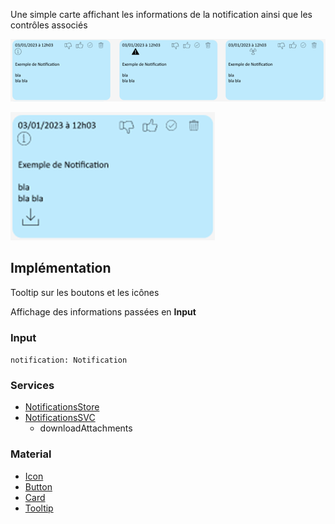 Une simple carte affichant les informations de la notification ainsi que les contrôles associés

![Pasted image 20230125095301](/medias/Pasted%20image%2020230125095301.png)

![Pasted image 20230125095309](/medias/Pasted%20image%2020230125095309.png)

## Implémentation

Tooltip sur les boutons et les icônes

Affichage des informations passées en **Input**

### Input

`notification: Notification`

### Services
- [NotificationsStore](/Store/NotificationsStore)
- [NotificationsSVC](/Services/NotificationsSVC)
	- downloadAttachments

### Material
- [Icon](https://material.angular.io/components/icon/overview)
- [Button](https://material.angular.io/components/button)
- [Card](https://material.angular.io/components/card/overview)
- [Tooltip](https://material.angular.io/components/tooltip)
